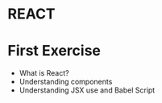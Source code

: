 # REACT

# First Exercise
- What is React? 
- Understanding components
- Understanding JSX use and Babel Script 